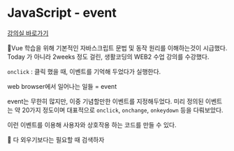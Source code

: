 # JavaScript - event

[강의실 바로가기](https://opentutorials.org/course/3085)

Vue 학습을 위해 기본적인 자바스크립트 문법 및 동작 원리를 이해하는것이 시급했다. Today 가 아니라 2weeks 정도 걸린, 생활코딩의 WEB2 수업 강의를 수강했다. 

`onclick` : 클릭 했을 때, 이벤트를 기억해 두었다가 실행한다.

web browser에서 일어나는 일들 = event

event는 무한히 많지만, 이중 기념할만한 이벤트를 지정해두었다. 미리 정의된 이벤트는 약 20가지 정도이며 대표적으로 `onclick`, `onchange`, `onkeydown` 등을 다뤄보았다. 

이런 이벤트를 이용해 사용자와 상호작용 하는 코드를 만들 수 있다.

📌 다 외우기보다는 필요할 때 검색하자 